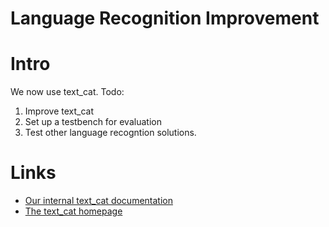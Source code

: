 # Language Recognition Improvement

# Intro

We now use text_cat. Todo:

1. Improve text_cat
1. Set up a testbench for evaluation
1. Test other language recogntion solutions.

#  Links

* [Our internal text_cat documentation](../ling/langrec.html)
* [The text_cat homepage](http://odur.let.rug.nl/~vannoord/TextCat/)
